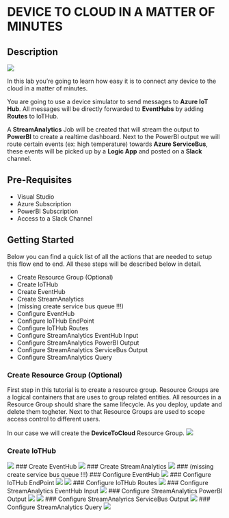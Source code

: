 # DEVICE TO CLOUD IN A MATTER OF MINUTES


## Description

<img src="https://github.com/GlennColpaert/IoTDemos/blob/master/media/DeviceToCloudInMinutesOverview.png" />


In this lab you’re going to learn how easy it is to connect any device to the cloud in a matter of minutes.

You are going to use a device simulator to send messages to **Azure IoT Hub**. All messages will be directly forwarded to **EventHubs** by adding **Routes** to IoTHub.

A **StreamAnalytics** Job will be created that will stream the output to **PowerBI** to create a realtime dashboard. Next to the PowerBI output we will route certain events (ex: high temperature) towards **Azure ServiceBus**, these events will be picked up by a **Logic App** and posted on a **Slack** channel.


## Pre-Requisites

- Visual Studio
- Azure Subscription
- PowerBI Subscription
- Access to a Slack Channel


## Getting Started

Below you can find a quick list of all the actions that are needed to setup this flow end to end. All these steps will be described below in detail.

- Create Resource Group (Optional)
- Create IoTHub
- Create EventHub
- Create StreamAnalytics
- (missing create service bus queue !!!)
- Configure EventHub
- Configure IoTHub EndPoint
- Configure IoTHub Routes
- Configure StreamAnalytics EventHub Input
- Configure StreamAnalytics PowerBI Output	
- Configure StreamAnalytics ServiceBus Output
- Configure StreamAnalytics Query

### Create Resource Group (Optional)
First step in this tutorial is to create a resource group. Resource Groups are a logical containers that are uses to group related entities.
All resources in a Resource Group should share the same lifecycle. As you deploy, update and delete them togheter. Next to that Resource Groups are used to scope access control to different users.

In our case we will create the **DeviceToCloud** Resource Group. 
<img src="https://github.com/GlennColpaert/IoTDemos/blob/master/media/walkthrough/00_createresourcegroup.png" />

### Create IoTHub
<img src="https://github.com/GlennColpaert/IoTDemos/blob/master/media/walkthrough/01_iothubcreation.png" />
### Create EventHub
<img src="https://github.com/GlennColpaert/IoTDemos/blob/master/media/walkthrough/02_eventhubcreation.png" />
### Create StreamAnalytics
<img src="https://github.com/GlennColpaert/IoTDemos/blob/master/media/walkthrough/03_streamanalyticscreation.png" />
### (missing create service bus queue !!!)
### Configure EventHub
<img src="https://github.com/GlennColpaert/IoTDemos/blob/master/media/walkthrough/04_configureEventHubCreation.png" />
### Configure IoTHub EndPoint
<img src="https://github.com/GlennColpaert/IoTDemos/blob/master/media/walkthrough/05_configureIotHubEndpoint01.png" />
<img src="https://github.com/GlennColpaert/IoTDemos/blob/master/media/walkthrough/06_configureEndpointIoTHub.png" />
### Configure IoTHub Routes
<img src="https://github.com/GlennColpaert/IoTDemos/blob/master/media/walkthrough/07_configureIoTHubRoute.png" />
### Configure StreamAnalytics EventHub Input
<img src="https://github.com/GlennColpaert/IoTDemos/blob/master/media/walkthrough/08_configureStreamAnalyticsInput.png" />
### Configure StreamAnalytics PowerBI Output	
<img src="https://github.com/GlennColpaert/IoTDemos/blob/master/media/walkthrough/09_configureoutputpowerbi_1.png" />
<img src="https://github.com/GlennColpaert/IoTDemos/blob/master/media/walkthrough/09_configureoutputpowerbi_2.png" />
### Configure StreamAnalyrics ServiceBus Output
<img src="https://github.com/GlennColpaert/IoTDemos/blob/master/media/walkthrough/10_configureServiceBusOutput.png" />
### Configure StreamAnalytics Query
<img src="https://github.com/GlennColpaert/IoTDemos/blob/master/media/walkthrough/10_configureStreamanalyticsquery.png" />
